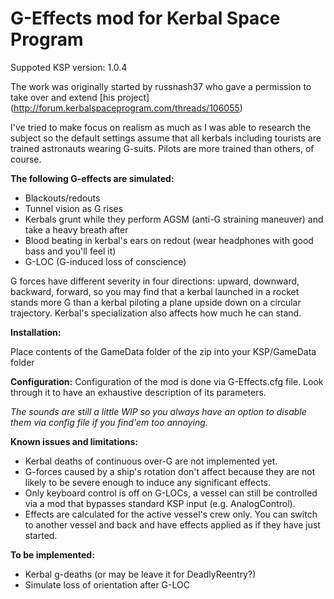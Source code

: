 # G-Effects mod for Kerbal Space Program

Suppoted KSP version: 1.0.4

The work was originally started by russnash37 who gave a permission to take over and extend [his project] (http://forum.kerbalspaceprogram.com/threads/106055)

I've tried to make focus on realism as much as I was able to research the subject so the default settings assume that all kerbals including tourists are trained astronauts wearing G-suits.
Pilots are more trained than others, of course.

**The following G-effects are simulated:**
* Blackouts/redouts
* Tunnel vision as G rises
* Kerbals grunt while they perform AGSM (anti-G straining maneuver) and take a heavy breath after
* Blood beating in kerbal's ears on redout (wear headphones with good bass and you'll feel it)
* G-LOC (G-induced loss of conscience)

G forces have different severity in four directions: upward, downward, backward, forward, so you may find that a kerbal launched in a rocket stands more G than
a kerbal piloting a plane upside down on a circular trajectory.
Kerbal's specialization also affects how much he can stand.

**Installation:**

Place contents of the GameData folder of the zip into your KSP/GameData folder

**Configuration:**
Configuration of the mod is done via G-Effects.cfg file. Look through it to have an exhaustive description of its parameters.

_The sounds are still a little WIP so you always have an option to disable them via config file if you find'em too annoying._

**Known issues and limitations:**

- Kerbal deaths of continuous over-G are not implemented yet.
- G-forces caused by a ship's rotation don't affect because they are not likely to be severe enough to induce any significant effects.
- Only keyboard control is off on G-LOCs, a vessel can still be controlled via a mod that bypasses standard KSP input (e.g. AnalogControl).
- Effects are calculated for the active vessel's crew only. You can switch to another vessel and back and have effects applied as if they have just started.

**To be implemented:**

- Kerbal g-deaths (or may be leave it for DeadlyReentry?)
- Simulate loss of orientation after G-LOC
